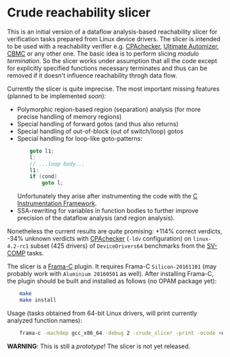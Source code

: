 # Crude reachability slicer

This is an initial version of a dataflow analysis-based reachability slicer for
verification tasks prepared from Linux device drivers. The slicer is intended to be used with a reachability verifier e.g.
[CPAchecker](https://cpachecker.sosy-lab.org), [Ultimate Automizer](https://monteverdi.informatik.uni-freiburg.de/tomcat/Website/?ui=tool&tool=automizer), [CBMC](http://www.cprover.org/cbmc) or any other one. The basic idea is to perform slicing *modulo termination*.
So the slicer works under assumption that all the code except for explicitly specified functions
necessary terminates and thus can be removed if it doesn't influence reachability throgh data flow.

Currently the slicer is quite imprecise. The most important missing features (planned to be implemented *soon*):
  - Polymorphic region-based region (separation) analysis (for more precise handling of memory regions)
  - Special handling of forward gotos (and thus also returns)
  - Special handling of out-of-block (out of switch/loop) gotos
  - Special handling for loop-like goto-patterns:
    ```c
        goto l1;
        l:
        // ...loop body...
        l1:
        if (cond)
            goto l;
    ```
    Unfortunately they arise after instrumenting the code
    with the [C Instrumentation Framework](http://forge.ispras.ru/projects/cif).
  - SSA-rewriting for variables in function bodies to further improve precision of the dataflow analysis (and region analysis).

Nonetheless the current results are quite promising: +114% correct verdicts, -34% unknown verdicts with [CPAchecker](https://cpachecker.sosy-lab.org) (```-ldv``` configuration) on ```linux-4.2-rc1``` subset (425 drivers) of ```DeviceDrivers64``` benchmarks from the [SV-COMP](https://sv-comp.sosy-lab.org) tasks.

The slicer is a [Frama-C](http://frama-c.com) plugin. It requires Frama-C ```Silicon-20161101``` (may probably work with ```Aluminium 20160501``` as well). After installing Frama-C, the plugin should be built and installed as follows (no OPAM package yet):
```bash
    make
    make install
```

Usage (tasks obtained from 64-bit Linux drivers, will print currently analyzed function names):
```bash
    frama-c -machdep gcc_x86_64 -debug 2 -crude_slicer -print -ocode <output file> <input file>
```

**WARNING**: This is still a *prototype*! The slicer is not yet released.

